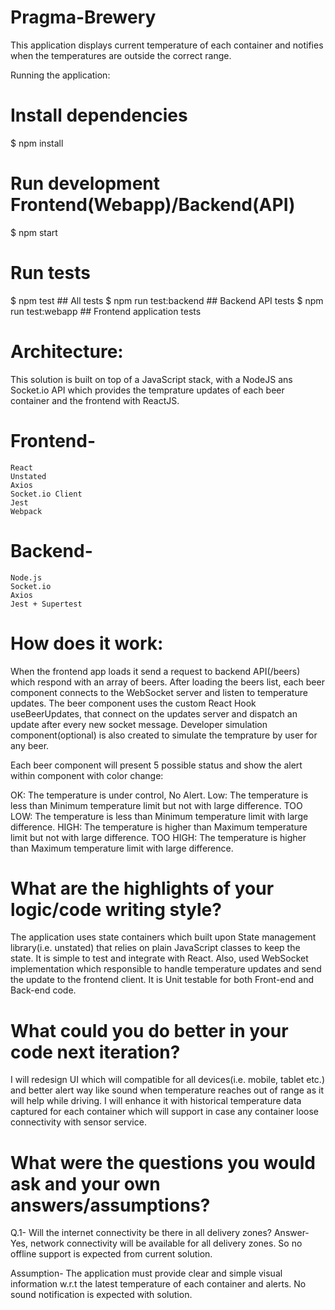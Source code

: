 # Pragma-Brewery
This application displays current temperature of each container and notifies when the temperatures are outside the correct range.

Running the application:

# Install dependencies #
$ npm install

# Run development Frontend(Webapp)/Backend(API) #
$ npm start

# Run tests #
$ npm test ## All tests
$ npm run test:backend ## Backend API tests
$ npm run test:webapp ## Frontend application tests

# Architecture:
This solution is built on top of a JavaScript stack, with a NodeJS ans Socket.io API which provides the temprature updates of each beer container and the frontend with ReactJS.

# Frontend-
    React
    Unstated
    Axios
    Socket.io Client
    Jest
    Webpack

# Backend-
    Node.js
    Socket.io
    Axios
    Jest + Supertest

# How does it work:
When the frontend app loads it send a request to backend API(/beers) which respond with an array of beers.
After loading the beers list, each beer component connects to the WebSocket server and listen to temperature updates.
The beer component uses the custom React Hook useBeerUpdates, that connect on the updates
server and dispatch an update after every new socket message.
Developer simulation component(optional) is also created to simulate the temprature by user for any beer.

Each beer component will present 5 possible status and show the alert within component with color change:

OK: The temperature is under control, No Alert.
Low: The temperature is less than Minimum temperature limit but not with large difference.
TOO LOW: The temperature is less than Minimum temperature limit with large difference.
HIGH: The temperature is higher than Maximum temperature limit but not with large difference.
TOO HIGH: The temperature is higher than Maximum temperature limit with large difference.

# What are the highlights of your logic/code writing style?
The application uses state containers which built upon State management library(i.e. unstated) that relies on plain JavaScript classes to keep the state. It is simple to test and integrate with React. Also, used WebSocket implementation which responsible to handle temperature updates and send the update to the frontend client.
It is Unit testable for both Front-end and Back-end code.

 # What could you do better in your code next iteration?
 I will redesign UI which will compatible for all devices(i.e. mobile, tablet etc.) and better alert way like sound when temperature reaches out of range as it will help while driving. I will enhance it with historical temperature data captured for each container which will support in case any container loose connectivity with sensor service.

 # What were the questions you would ask and your own answers/assumptions? 
 Q.1- Will the internet connectivity be there in all delivery zones?
 Answer- Yes, network connectivity will be available for all delivery zones. So no offline support is expected from current solution.

 Assumption- The application must provide clear and simple visual information w.r.t the latest temperature of each container and alerts. No sound notification is expected with solution.




